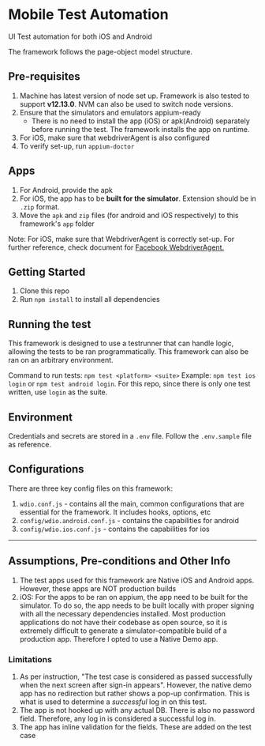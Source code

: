 # Mobile Test Automation

UI Test automation for both iOS and Android

The framework follows the page-object model structure.

## Pre-requisites
1. Machine has latest version of node set up. Framework is also tested to support **v12.13.0**. NVM can also be used to switch node versions.
2. Ensure that the simulators and emulators appium-ready
    - There is no need to install the app (iOS) or apk(Android) separately before running the test. The framework installs the app on runtime.
3. For iOS, make sure that webdriverAgent is also configured
4. To verify set-up, run `appium-doctor`

## Apps
1. For Android, provide the apk
2. For iOS, the app has to be **built for the simulator**. Extension should be in `.zip` format.
3. Move the `apk` and `zip` files (for android and iOS respectively) to this framework's `app` folder

Note: For iOS, make sure that WebdriverAgent is correctly set-up. For further reference, check document for [Facebook WebdriverAgent.](https://github.com/facebookarchive/WebDriverAgent)


## Getting Started

1. Clone this repo
2. Run `npm install` to install all dependencies


## Running the test
This framework is designed to use a testrunner that can handle logic, allowing the tests to be ran programmatically. This framework can also be ran on an arbitrary environment.

Command to run tests: `npm test <platform> <suite>` Example: `npm test ios login` or `npm test android login`. For this repo, since there is only one test written, use `login` as the suite.


## Environment
Credentials and secrets are stored in a `.env` file. Follow the `.env.sample` file as reference.


## Configurations
There are three key config files on this framework:
1. `wdio.conf.js` - contains all the main, common configurations that are essential for the framework. It includes hooks, options, etc
2. `config/wdio.android.conf.js` - contains the capabilities for android
3. `config/wdio.ios.conf.js` - contains the capabilities for ios


---

## Assumptions, Pre-conditions and Other Info

1. The test apps used for this framework are Native iOS and Android apps. However, these apps are NOT production builds
2. iOS: For the apps to be ran on appium, the app need to be built for the simulator. To do so, the app needs to be built locally with proper signing with all the necessary dependencies installed. Most production applications do not have their codebase as open source, so it is extremely difficult to generate a simulator-compatible build of a production app. Therefore I opted to use a Native Demo app.

### Limitations
1. As per instruction, "The test case is considered as passed successfully when the next screen after sign-in appears". However, the native demo app has no redirection but rather shows a pop-up confirmation. This is what is used to determine a *successful* log in on this test. 
2. The app is not hooked up with any actual DB. There is also no password field. Therefore, any log in is considered a successful log in.
3. The app has inline validation for the fields. These are added on the test case